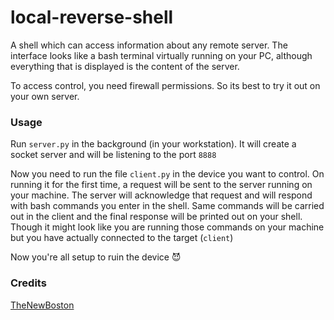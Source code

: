 # local-reverse-shell

A shell which can access information about any remote server. The interface looks like a bash terminal virtually running 
on your PC, although everything that is displayed is the content of the server. 

To access control, you need firewall permissions. So its best to try it out on your own server.

### Usage

Run `server.py` in the background (in your workstation). It will create a socket server and will be listening to the port `8888`

Now you need to run the file `client.py` in the device you want to control. On running it for the first time, a request 
will be sent to the server running on your machine. The server will acknowledge that request and will respond with bash commands
you enter in the shell. Same commands will be carried out in the client and the final response will be printed out on your shell.
Though it might look like you are running those commands on your machine but you have actually connected to the target (`client`)

Now you're all setup to ruin the device :smiling_imp:

### Credits
[TheNewBoston](https://thenewboston.com)

